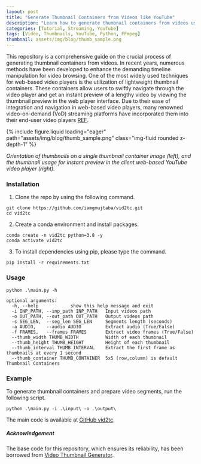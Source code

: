 ```yaml
---
layout: post
title: "Generate Thumbnail Containers from Videos like YouTube"
description: "Learn how to generate thumbnail containers from videos using Python and FFmpeg."
categories: [Tutorial, Streaming, YouTube]
tags: [Video, Thumbnails, YouTube, Python, FFmpeg]
thumbnail: assets/img/blog/thumb_sample.png
---
```


This repository is a comprehensive guide on the crucial process of generating thumbnail containers from videos. In recent years, numerous methods have been developed to enhance the demanding timeline manipulation for video browsing. One of the most widely used techniques for web-based video players is the utilization of lightweight thumbnail containers. These containers allow users to swiftly navigate through the video player and get an instant preview of a lengthy video by viewing the thumbnail preview in the web player interface. Due to their ease of integration and navigation in web-based video players, many renowned video-on-demand (VoD) streaming platforms have incorporated them into their end-user video players [REF](https://arxiv.org/abs/2201.09049).

{% include figure.liquid loading="eager" path="assets/img/blog/thumb_sample.png" class="img-fluid rounded z-depth-1" %}

*Orientation of thumbnails on a single thumbnail container image (left), and the thumbnail usage for instant preview in the client web-based YouTube video player (right).*


### Installation

1.  Clone the repo by using the following command.
```shell
git clone https://github.com/iamgmujtaba/vid2tc.git
cd vid2tc
```
2. Create a conda environment and install packages.
```shell
conda create -n vid2tc python=3.8 -y
conda activate vid2tc
```
3. To install dependencies using pip, please type the command.
```shell
pip install -r requirements.txt
```

### Usage

```shell
python .\main.py -h

optional arguments:
  -h, --help            show this help message and exit
  -i INP_PATH, --inp_path INP_PATH   Input videos path
  -o OUT_PATH, --out_path OUT_PATH   Output videos path
  -s SEG_LEN,  --seg_len SEG_LEN     Segments length (seconds)
  -a AUDIO,    --audio AUDIO         Extract audio (True/False)
  -f FRAMES,   --frames FRAMES       Extract video frames (True/False)
  --thumb_width THUMB_WIDTH          Width of each thumbnail
  --thumb_height THUMB_HEIGHT        Height of each thumbnail
  --thumb_interval THUMB_INTERVAL    Extract the first frame as thumbnails at every 1 second
  --thumb_container THUMB_CONTAINER  5x5 (row,column) is default Thumbnail Containers
```

### Example
To generate thumbnail containers and prepare video segments, run the following script.
```shell
python .\main.py -i .\input\ -o .\output\
```

The main code is available at [GitHub vid2tc](https://github.com/iamgmujtaba/vid2tc).

##### Acknowledgement
The base code for this repository, which ensures its reliability, has been borrowed from [Video Thumbnail Generator](https://github.com/flavioribeiro/video-thumbnail-generator).